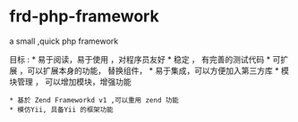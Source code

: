 # frd-php-framework
a small ,quick php framework

目标 :
    * 易于阅读，易于使用 ，对程序员友好
    * 稳定 ， 有完善的测试代码
    * 可扩展 ，可以扩展本身的功能， 替换组件，
    * 易于集成，可以方便加入第三方库
    * 模块管理 ， 可以增加模块，增强功能

    * 基於 Zend Frameworkd v1 ,可以重用 zend 功能
    * 模仿Yii, 具备Yii 的框架功能
   


